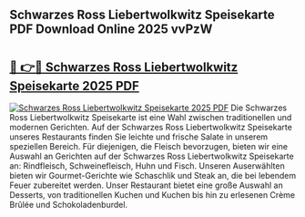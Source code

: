 ## Schwarzes Ross Liebertwolkwitz Speisekarte PDF Download Online 2025 vvPzW

# <h2><a href="http://gcatzvh.nevu.top/?p=Schwarzes+Ross+Liebertwolkwitz+Speisekarte">🔗 👉🔴 Schwarzes Ross Liebertwolkwitz Speisekarte 2025 PDF</a></h2>

[![Schwarzes Ross Liebertwolkwitz Speisekarte 2025 PDF](https://i.imgur.com/dBaPXMq.png)](http://gcatzvh.nevu.top/?p=Schwarzes+Ross+Liebertwolkwitz+Speisekarte)
Die Schwarzes Ross Liebertwolkwitz Speisekarte ist eine Wahl zwischen traditionellen und modernen Gerichten. Auf der Schwarzes Ross Liebertwolkwitz Speisekarte unseres Restaurants finden Sie leichte und frische Salate in unserem speziellen Bereich. Für diejenigen, die Fleisch bevorzugen, bieten wir eine Auswahl an Gerichten auf der Schwarzes Ross Liebertwolkwitz Speisekarte an: Rindfleisch, Schweinefleisch, Huhn und Fisch. Unseren Auserwählten bieten wir Gourmet-Gerichte wie Schaschlik und Steak an, die bei lebendem Feuer zubereitet werden. Unser Restaurant bietet eine große Auswahl an Desserts, von traditionellen Kuchen und Kuchen bis hin zu erlesenen Crème Brûlée und Schokoladenburdel.
